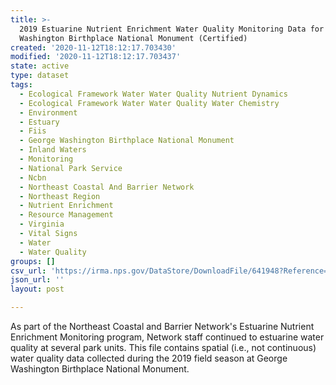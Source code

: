 ```yaml
---
title: >-
  2019 Estuarine Nutrient Enrichment Water Quality Monitoring Data for George
  Washington Birthplace National Monument (Certified)
created: '2020-11-12T18:12:17.703430'
modified: '2020-11-12T18:12:17.703437'
state: active
type: dataset
tags:
  - Ecological Framework Water Water Quality Nutrient Dynamics
  - Ecological Framework Water Water Quality Water Chemistry
  - Environment
  - Estuary
  - Fiis
  - George Washington Birthplace National Monument
  - Inland Waters
  - Monitoring
  - National Park Service
  - Ncbn
  - Northeast Coastal And Barrier Network
  - Northeast Region
  - Nutrient Enrichment
  - Resource Management
  - Virginia
  - Vital Signs
  - Water
  - Water Quality
groups: []
csv_url: 'https://irma.nps.gov/DataStore/DownloadFile/641948?Reference=2274221'
json_url: ''
layout: post

---
```

As part of the Northeast Coastal and Barrier Network's Estuarine Nutrient Enrichment Monitoring program, Network staff continued to estuarine water quality at several park units. This file contains spatial (i.e., not continuous) water quality data collected during  the 2019 field season at George Washington Birthplace National Monument.
